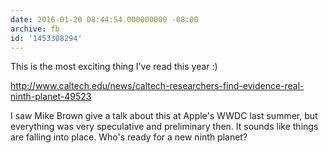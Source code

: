 ```yaml
---
date: 2016-01-20 08:44:54.000000000 -08:00
archive: fb
id: '1453308294'
---
```


This is the most exciting thing I've read this year :) 

http://www.caltech.edu/news/caltech-researchers-find-evidence-real-ninth-planet-49523

I saw Mike Brown give a talk about this at Apple's WWDC last summer, but everything was very speculative and preliminary then. It sounds like things are falling into place. Who's ready for a new ninth planet?
